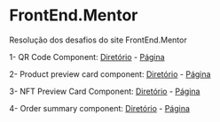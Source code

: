 # FrontEnd.Mentor
 Resolução dos desafios do site FrontEnd.Mentor

1- QR Code Component: [Diretório](https://github.com/igor-lopes90/FrontEnd.Mentor/tree/main/01%20qr-code-component-main) - [Página](https://igor-lopes90.github.io/FrontEnd.Mentor/01%20qr-code-component-main)

2- Product preview card component: [Diretório](https://github.com/igor-lopes90/FrontEnd.Mentor/tree/main/02%20Product%20preview%20card%20component) - [Página](https://igor-lopes90.github.io/FrontEnd.Mentor/02%20Product%20preview%20card%20component)

3- NFT Preview Card Component: [Diretório](https://github.com/igor-lopes90/FrontEnd.Mentor/tree/main/03%20nft-preview-card-component-main) - [Página](https://igor-lopes90.github.io/FrontEnd.Mentor/03%20nft-preview-card-component-main)

4- Order summary component: [Diretório](https://github.com/igor-lopes90/FrontEnd.Mentor/tree/main/04%20order-summary-component-main) - [Página](https://igor-lopes90.github.io/FrontEnd.Mentor/04%20order-summary-component-main/)
